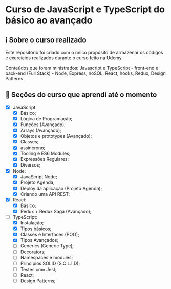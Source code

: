 # Curso de JavaScript e TypeScript do básico ao avançado

## ℹ️ Sobre o curso realizado

Este repositório foi criado com o único propósito de armazenar os códigos e exercícios realizados durante o curso feito na Udemy.

Conteúdos que foram ministrados: Javascript e TypeScript - front-end e back-end (Full Stack) - Node, Express, noSQL, React, hooks, Redux, Design Patterns

## 📖 Seções do curso que aprendi até o momento

- [x] JavaScript:
  - [x] Básico;
  - [x] Lógica de Programação;
  - [x] Funções (Avançado);
  - [x] Arrays (Avançado);
  - [x] Objetos e prototypes (Avançado);
  - [x] Classes;
  - [x] assíncrono;
  - [x] Tooling e ES6 Modules;
  - [x] Expressões Regulares;
  - [x] Diversos;
- [x] Node:
  - [x] JavaScript Node;
  - [x] Projeto Agenda;
  - [x] Deploy da aplicação (Projeto Agenda);
  - [x] Criando uma API REST;
- [x] React:
  - [x] Básico;
  - [x] Redux + Redux Saga (Avançado);
- [ ] TypeScript:
  - [x] Instalação;
  - [x] Tipos básicos;
  - [x] Classes e Interfaces (POO);
  - [x] Tipos Avançados;
  - [ ] Generics (Generic Type);
  - [ ] Decorators;
  - [ ] Namespaces e modules;
  - [ ] Princípios SOLID (S.O.L.I.D);
  - [ ] Testes com Jest;
  - [ ] React;
  - [ ] Design Patterns;
